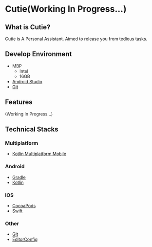 # Cutie(Working In Progress...)

## What is Cutie?

Cutie is A Personal Assistant.
Aimed to release you from tedious tasks.

## Develop Environment

- MBP
  - Intel
  - 16GB
- [Android Studio](https://developer.android.com/studio)
- [Git](https://git-scm.com/)

## Features

(Working In Progress...)

## Technical Stacks

### Multiplatform

- [Kotlin Multiplatform Mobile](https://kotlinlang.org/lp/mobile/)

### Android

- [Gradle](https://gradle.org/)
- [Kotlin](https://kotlinlang.org/)

### iOS
- [CocoaPods](https://cocoapods.org/)
- [Swift](https://www.swift.org/)

### Other
- [Git](https://git-scm.com/)
- [EditorConfig](https://editorconfig.org/)
